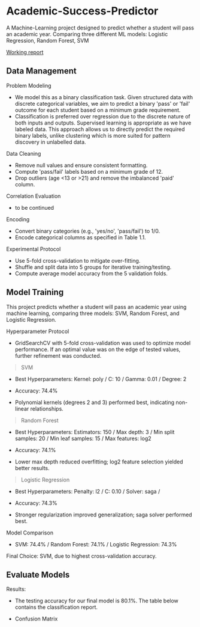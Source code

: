 # Academic-Success-Predictor

A Machine-Learning project designed to predict whether a student will pass an academic year. Comparing three different ML models: Logistic Regression, Random Forest, SVM

[Working report](https://docs.google.com/document/d/1dCHXsUZiGRWKD_ebOYLK8V84iSXU700reJE-n22-hvw/edit?usp=sharing)

## Data Management

Problem Modeling

* We model this as a binary classification task. Given structured data with discrete categorical variables, we aim to predict a binary 'pass' or 'fail' outcome for each student based on a minimum grade requirement. 
* Classification is preferred over regression due to the discrete nature of both inputs and outputs. Supervised learning is appropriate as we have labeled data. This approach allows us to directly predict the required binary labels, unlike clustering which is more suited for pattern discovery in unlabelled data.

Data Cleaning

* Remove null values and ensure consistent formatting.
* Compute 'pass/fail' labels based on a minimum grade of 12.
* Drop outliers (age <13 or >21) and remove the imbalanced 'paid' column.

Correlation Evaluation

* to be continued

Encoding

* Convert binary categories (e.g., 'yes/no', 'pass/fail') to 1/0.
* Encode categorical columns as specified in Table 1.1.

Experimental Protocol

* Use 5-fold cross-validation to mitigate over-fitting.
* Shuffle and split data into 5 groups for iterative training/testing.
* Compute average model accuracy from the 5 validation folds.

## Model Training
This project predicts whether a student will pass an academic year using machine learning, comparing three models: SVM, Random Forest, and Logistic Regression.

Hyperparameter Protocol

* GridSearchCV with 5-fold cross-validation was used to optimize model performance. If an optimal value was on the edge of tested values, further refinement was conducted.

>SVM

* Best Hyperparameters:
Kernel: poly /
C: 10 / 
Gamma: 0.01 /
Degree: 2 

* Accuracy: 74.4%

* Polynomial kernels (degrees 2 and 3) performed best, indicating non-linear relationships.

>Random Forest

* Best Hyperparameters:
Estimators: 150 / 
Max depth: 3 / 
Min split samples: 20 / 
Min leaf samples: 15 / 
Max features: log2

* Accuracy: 74.1%

* Lower max depth reduced overfitting; log2 feature selection yielded better results.

>Logistic Regression

* Best Hyperparameters:
Penalty: l2 / 
C: 0.10 / 
Solver: saga / 

* Accuracy: 74.3%

* Stronger regularization improved generalization; saga solver performed best.

Model Comparison

* SVM: 74.4% / Random Forest: 74.1% / Logistic Regression: 74.3%

Final Choice: SVM, due to highest cross-validation accuracy.

## Evaluate Models

Results:
* The testing accuracy for our final model is 80.1%. The table below contains the classification report. 

* Confusion Matrix